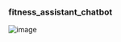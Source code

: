 ### fitness_assistant_chatbot
![image](https://github.com/user-attachments/assets/009499aa-8eaa-4ac7-8714-dff0d1082946)





